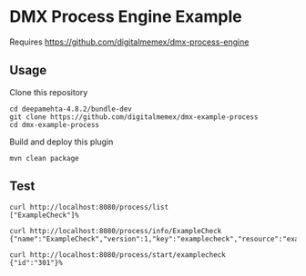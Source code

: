 # DMX Process Engine Example

Requires https://github.com/digitalmemex/dmx-process-engine

## Usage

Clone this repository

    cd deepamehta-4.8.2/bundle-dev
    git clone https://github.com/digitalmemex/dmx-example-process
    cd dmx-example-process

Build and deploy this plugin

    mvn clean package

## Test

    curl http://localhost:8080/process/list 
    ["ExampleCheck"]%

    curl http://localhost:8080/process/info/ExampleCheck 
    {"name":"ExampleCheck","version":1,"key":"examplecheck","resource":"examplecheck.bpmn"}% 

    curl http://localhost:8080/process/start/examplecheck
    {"id":"301"}%


